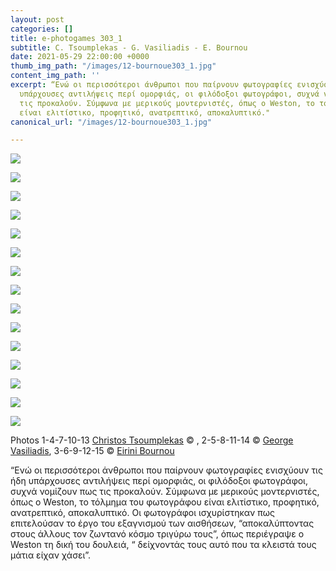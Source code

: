 ```yaml
---
layout: post
categories: []
title: e-photogames 303_1
subtitle: C. Tsoumplekas - G. Vasiliadis - E. Bournou
date: 2021-05-29 22:00:00 +0000
thumb_img_path: "/images/12-bournoue303_1.jpg"
content_img_path: ''
excerpt: “Ενώ οι περισσότεροι άνθρωποι που παίρνουν φωτογραφίες ενισχύουν τις ήδη
  υπάρχουσες αντιλήψεις περί ομορφιάς, οι φιλόδοξοι φωτογράφοι, συχνά νομίζουν πως
  τις προκαλούν. Σύμφωνα με μερικούς μοντερνιστές, όπως ο Weston, το τόλμημα του φωτογράφου
  είναι ελιτίστικο, προφητικό, ανατρεπτικό, αποκαλυπτικό."
canonical_url: "/images/12-bournoue303_1.jpg"

---
```

![](/images/01_tsoumplekasc303_1.JPG)

![](/images/02_vasiliadisg303_1.jpg)

![](/images/03-bournoue303_1.jpg)

![](/images/04_tsoumplekasc303_1.jpg)

![](/images/05_vasiliadisg303_1.JPG)

![](/images/06-bournoue303_1.jpg)

![](/images/07_tsoumplekasc303_1.jpg)

![](/images/08_vasiliadisg303_1.JPG)

![](/images/09-bournoue303_1.jpg)

![](/images/10_tsoumplekasc303_1.jpg)

![](/images/11_vasiliadisg303_1.JPG)

![](/images/12-bournoue303_1.jpg)

![](/images/13_tsoumplekasc303_1.jpg)

![](/images/14_vasiliadisg303_1.JPG)

![](/images/15-bournoue303_1.jpg)

Photos  1-4-7-10-13 <a href="https://www.facebook.com/tsoumplekas" target="blank"> Christos Tsoumplekas</a> © , 2-5-8-11-14 © <a href="https://www.facebook.com/gvasiliadis" target="blank"> George Vasiliadis</a>, 3-6-9-12-15 © <a href="https://www.facebook.com/eirini.bournou" target="blank"> Eirini Bournou</a>

“Ενώ οι περισσότεροι άνθρωποι που παίρνουν φωτογραφίες ενισχύουν τις ήδη υπάρχουσες αντιλήψεις περί ομορφιάς, οι φιλόδοξοι φωτογράφοι, συχνά νομίζουν πως τις προκαλούν. Σύμφωνα με μερικούς μοντερνιστές, όπως ο Weston, το τόλμημα του φωτογράφου είναι ελιτίστικο, προφητικό, ανατρεπτικό, αποκαλυπτικό. Οι φωτογράφοι ισχυρίστηκαν πως επιτελούσαν το έργο του εξαγνισμού των αισθήσεων, “αποκαλύπτοντας στους άλλους τον ζωντανό κόσμο τριγύρω τους”, όπως περιέγραψε ο Weston τη δική του δουλειά, “ δείχνοντάς τους αυτό που τα κλειστά τους μάτια είχαν χάσει”.
